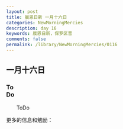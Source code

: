 ```yaml
---
layout: post
title: 晨恩日新 一月十六日
categories: NewMorningMercies
description: day 16
keywords: 晨恩日新，保罗区普
comments: false
permalink: /library/NewMorningMercies/0116
---
```


## 一月十六日

### To <br> Do

&emsp;&emsp;ToDo

更多的信息和勉励：[]()
